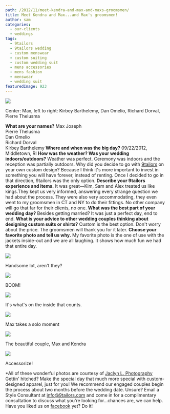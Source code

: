 ```yaml
---
path: /2012/11/meet-kendra-and-max-and-maxs-groomsmen/
title: Meet Kendra and Max...and Max's groomsmen!
author: sam
categories: 
  - our-clients
  - weddings
tags: 
  - 9tailors
  - 9tailors wedding
  - custom menswear
  - custom suiting
  - custom wedding suit
  - mens accessories
  - mens fashion
  - menswear
  - wedding suit
featuredImage: 923
---
```

[![](http://2.bp.blogspot.com/-4XRGniflU_w/UJwv_s1-BrI/AAAAAAAABUU/7zmj8lSPtXE/s640/20120922-JL-032.jpg)](http://2.bp.blogspot.com/-4XRGniflU_w/UJwv_s1-BrI/AAAAAAAABUU/7zmj8lSPtXE/s1600/20120922-JL-032.jpg)

Center: Max, left to right: Kirbey Barthelemy, Dan Omelio, Richard Dorval, Pierre Thelusma

**What are your names?** Max Joseph  
Pierre Thelusma  
Dan Omelio  
Richard Dorval  
Kirbey Barthelemy **Where and when was the big day?** 09/22/2012, Middletown, RI **How was the weather? Was your wedding indoors/outdoors?** Weather was perfect. Ceremony was indoors and the reception was partially outdoors. Why did you decide to go with [9tailors](http://www.9tailors.com/) on your own custom design? Because I think it's more important to invest in something you will have forever, instead of renting. Once I decided to go in that direction, 9tailors was the only option. **Describe your 9tailors experience and items.** It was great—Kim, Sam and Alex treated us like kings.They kept us very informed, answering every strange question we had about the process. They were also very accommodating, they even went to my groomsmen in CT and NY to do their fittings. No other company will go that far for their clients, no one. **What was the best part of your wedding day?** Besides getting married? It was just a perfect day, end to end. **What is your advice to other wedding couples thinking about designing custom suits or shirts?** Custom is the best option. Don't worry about the price. The groomsmen will thank you for it later. **Choose your favorite photo and tell us why.** My favorite photo is the one of use with the jackets inside-out and we are all laughing. It shows how much fun we had that entire day.

[![](http://1.bp.blogspot.com/-HGuC6nuRwfU/UJwwMmyyCBI/AAAAAAAABUg/ha77LfDTjtA/s400/20120922-JL-043.jpg)](http://1.bp.blogspot.com/-HGuC6nuRwfU/UJwwMmyyCBI/AAAAAAAABUg/ha77LfDTjtA/s1600/20120922-JL-043.jpg)

Handsome lot, aren't they?

[![](http://2.bp.blogspot.com/-Az0RY3IGMj4/UJwvj7qYGtI/AAAAAAAABUE/rfkcA64ajXY/s400/20120922-JL-024.jpg)](http://2.bp.blogspot.com/-Az0RY3IGMj4/UJwvj7qYGtI/AAAAAAAABUE/rfkcA64ajXY/s1600/20120922-JL-024.jpg)

BOOM!

[![](http://2.bp.blogspot.com/-itUGkMZ7DCE/UJwvx0pssdI/AAAAAAAABUM/5bT1r0t18sg/s400/20120922-JL-026.jpg)](http://2.bp.blogspot.com/-itUGkMZ7DCE/UJwvx0pssdI/AAAAAAAABUM/5bT1r0t18sg/s1600/20120922-JL-026.jpg)

It's what's on the inside that counts.

[![](http://4.bp.blogspot.com/-QAEjD7k1m2w/UKUtXB4hL0I/AAAAAAAABeY/HyJ5iak5zC8/s320/120922Kendra_Max-10.jpg)](http://4.bp.blogspot.com/-QAEjD7k1m2w/UKUtXB4hL0I/AAAAAAAABeY/HyJ5iak5zC8/s1600/120922Kendra_Max-10.jpg)

Max takes a solo moment

[![](http://4.bp.blogspot.com/-zfIZAMuaW7U/UKUthitCv7I/AAAAAAAABeg/qFqmD4_gsmw/s320/120922Kendra_Max-107.jpg)](http://4.bp.blogspot.com/-zfIZAMuaW7U/UKUthitCv7I/AAAAAAAABeg/qFqmD4_gsmw/s1600/120922Kendra_Max-107.jpg)

The beautiful couple, Max and Kendra

[![](http://2.bp.blogspot.com/-OdG2z0PPVLk/UKUt7uov-FI/AAAAAAAABe0/OYJ4n4RAkOI/s320/120922Kendra_Max-48.jpg)](http://2.bp.blogspot.com/-OdG2z0PPVLk/UKUt7uov-FI/AAAAAAAABe0/OYJ4n4RAkOI/s1600/120922Kendra_Max-48.jpg)

Accessorize!

\*All of these wonderful photos are courtesy of [Jaclyn L. Photography](http://www.jaclynlphotography.com/) Gettin' hitched? Make the special day that much more special with custom-designed apparel, just for you! We recommend our engaged couples begin the process about two months before the wedding date. Unsure? Email a Style Consultant at [info@9tailors.com](mailto:info@9tailors.com) and come in for a complimentary consultation to discuss what you're looking for...chances are, we can help.  Have you liked us on [facebook](https://www.facebook.com/9tailors) yet? Do it!
